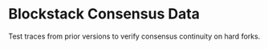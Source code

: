# Blockstack Consensus Data

Test traces from prior versions to verify consensus continuity on hard forks.
